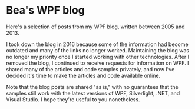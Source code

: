 # Bea's WPF blog
Here's a selection of posts from my WPF blog, written between 2005 and 2013. 

I took down the blog in 2016 because some of the information had become outdated and many of the links no longer worked. Maintaining the blog was no longer my priority once I started working with other technologies. After I removed the blog, I continued to receive requests for information on WPF. I shared many of the articles and code samples privately, and now I've decided it's time to make the articles and code available online. 

Note that the blog posts are shared "as is," with no guarantees that the samples still work with the latest versions of WPF, Silverlight, .NET, and Visual Studio. I hope they're useful to you nonetheless.


